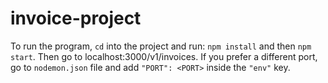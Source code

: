 # invoice-project
To run the program, `cd` into the project and run: `npm install` and then `npm start`.
Then go to localhost:3000/v1/invoices.
If you prefer a different port, go to `nodemon.json` file and add `"PORT": <PORT>` inside the `"env"` key.
